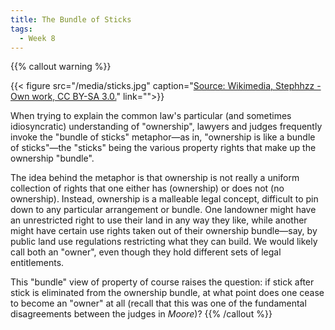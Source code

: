 ```yaml
---
title: The Bundle of Sticks
tags:
  - Week 8
---
```


{{% callout warning %}} 

{{< figure src="/media/sticks.jpg" caption="[Source: Wikimedia, Stephhzz - Own work, CC BY-SA 3.0.](https://commons.wikimedia.org/w/index.php?curid=11728347)" link="">}}

When trying to explain the common law's particular (and sometimes idiosyncratic) understanding of "ownership", lawyers and judges frequently invoke the "bundle of sticks" metaphor—as in, "ownership is like a bundle of sticks"—the "sticks" being the various property rights that make up the ownership "bundle". 

The idea behind the metaphor is that ownership is not really a uniform collection of rights that one either has (ownership) or does not (no ownership). Instead, ownership is a malleable legal concept, difficult to pin down to any particular arrangement or bundle. One landowner might have an unrestricted right to use their land in any way they like, while another might have certain use rights taken out of their ownership bundle—say, by public land use regulations restricting what they can build. We would likely call both an "owner", even though they hold different sets of legal entitlements. 

This "bundle" view of property of course raises the question: if stick after stick is eliminated from the ownership bundle, at what point does one cease to become an "owner" at all (recall that this was one of the fundamental disagreements between the judges in *Moore*)? 
{{% /callout %}}
